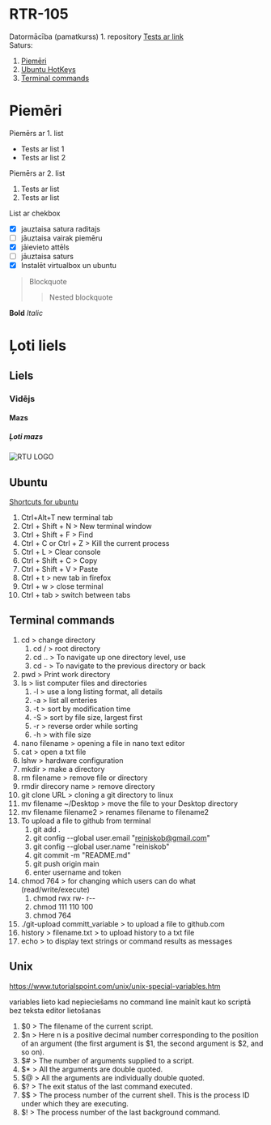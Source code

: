 # RTR-105

Datormācība (pamatkurss) 1. repository
[Tests ar link](https://ortus.rtu.lv)  
Saturs:
1. [Piemēri](#piemēri)
2. [Ubuntu HotKeys](#ubuntu)
3. [Terminal commands](#terminal)



# Piemēri
Piemērs ar 1. list
-  Tests ar list 1
-  Tests ar list 2

Piemērs ar 2. list
1. Tests ar list 
2. Tests ar list 

List ar chekbox
- [x] jauztaisa satura raditajs
- [ ] jāuztaisa vairak piemēru
- [x] jāievieto attēls
- [ ] jāuztaisa saturs
- [x] Instalēt virtualbox un ubuntu

> Blockquote
>> Nested blockquote

**Bold**
*Italic*
# Ļoti liels
## Liels
### Vidējs
#### Mazs
##### Ļoti mazs

![RTU LOGO](https://upload.wikimedia.org/wikipedia/lv/thumb/f/fd/RTU_logo_2017.svg/1232px-RTU_logo_2017.svg.png)

## Ubuntu
[Shortcuts for ubuntu](https://www.geeksforgeeks.org/keyboard-shortcuts-for-ubuntu-set-1/) 
1. Ctrl+Alt+T new terminal tab
2. Ctrl + Shift + N > New terminal window 
3. Ctrl + Shift + F > Find
4. Ctrl + C or Ctrl + Z > Kill the current process 
5. Ctrl + L > Clear console 
6. Ctrl + Shift + C > Copy
7. Ctrl + Shift + V > Paste
8. Ctrl + t > new tab in firefox
9. Ctrl + w > close terminal
10. Ctrl + tab > switch between tabs



## Terminal commands

1. cd > change directory
    1. cd / > root directory
    2. cd .. > To navigate up one directory level, use 
    3. cd - > To navigate to the previous directory or back
2. pwd > Print work directory
3. ls > list computer files and directories
    1. -l > use a long listing format, all details
    2. -a > list all enteries
    3. -t > sort by modification time
    4. -S > sort by file size, largest first
    5. -r > reverse order while sorting
    6. -h > with file size
4. nano filename > opening a file in nano text editor
5. cat > open a txt file
6. lshw > hardware configuration 
7. mkdir > make a directory 
8. rm filename > remove file or directory
9. rmdir direcory name > remove directory
10. git clone URL > cloning a git directory to linux
11. mv filename ~/Desktop  > move the file to your Desktop directory
12. mv filename filename2 > renames filename to filename2
13. To upload a file to github from terminal
	1. git add .
	2. git config --global user.email "reiniskob@gmail.com"
	3. git config --global user.name "reiniskob"
	4. git commit -m "README.md"
	5. git push origin main
	6. enter username and token
14. chmod 764 > for changing which users can do what (read/write/execute)
	1. chmod rwx rw- r--
	2. chmod 111 110 100
	3. chmod 764
15. ./git-upload committ_variable > to upload a file to github.com
16. history > filename.txt > to upload history to a txt file 
17. echo > to display text strings or command results as messages


## Unix
https://www.tutorialspoint.com/unix/unix-special-variables.htm

variables lieto kad nepieciešams no command line mainīt kaut ko scriptā bez teksta editor lietošanas

1. $0 > The filename of the current script.
2. $n > Here n is a positive decimal number corresponding to the position of an argument (the first argument is $1, the second argument is $2, and so on).
3. $# > The number of arguments supplied to a script.
4. $* > All the arguments are double quoted. 
5. $@ > All the arguments are individually double quoted. 
6. $? > The exit status of the last command executed.
7. $$ > The process number of the current shell. This is the process ID under which they are executing.
8. $! > The process number of the last background command.
